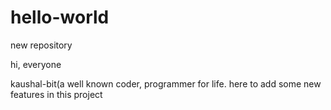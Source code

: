 # hello-world
new repository

hi, everyone 

kaushal-bit(a well known coder, programmer for life. here to add some new features in this project 
